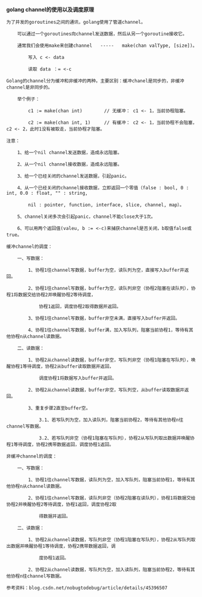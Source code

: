 **golang channel的使用以及调度原理**
    
    为了并发的goroutines之间的通讯，golang使用了管道channel。
    
        可以通过一个goroutines向channel发送数据，然后从另一个goroutine接收它。
    
        通常我们会使用make来创建channel   -----   make(chan valType, [size])。
    
            写入 c <- data
        
            读取 data ：= <-c
    
    Golang的channel分为缓冲和非缓冲的两种。主要区别：缓冲chanel是同步的，非缓冲channel是非同步的。
    
        举个例子：
             
            c1 := make(chan int)        // 无缓冲： c1 <- 1，当前协程阻塞。
    
            c2 := make(chan int, 1)     // 有缓冲： c2 <- 1，当前协程不会阻塞，c2 <- 2，此时1没有被取走，当前协程才阻塞。
    
    注意：
    
        1、给一个nil channel发送数据，造成永远阻塞。
        
        2、从一个nil channel接收数据，造成永远阻塞。
        
        3、给一个已经关闭的channel发送数据，引起panic。
        
        4、从一个已经关闭的channel接收数据，立即返回一个零值（false : bool, 0 : int, 0.0 : float, "" : string,
         
            nil : pointer, function, interface, slice, channel, map）。
            
        5、channel关闭多次会引起panic，channel不能close大于1次。
        
        6、可以用两个返回值(valeu, b := <-c)来捕获channel是否关闭，b取值false或true。
        
    缓冲channel的调度：
        
        一、写数据：
        
            1、协程1往channel写数据，buffer为空，读队列为空，直接写入buffer并返回。
            
            2、协程1往channel写数据，buffer为空，读队列非空（协程2阻塞在读队列），协程1将数据交给协程2并唤醒协程2等待调度，
            
                协程1返回，调度协程2取得数据并返回。
               
            3、协程1往channel写数据，buffer非空未满，直接写入buffer并返回。
            
            4、协程1往channel写数据，buffer满，加入写队列，阻塞当前协程1，等待有其他协程n从channel读数据。
        
        二、读数据：
            
            1、协程2从channel读数据，buffer非空，写队列非空（协程1阻塞在写队列），唤醒协程1等待调度，协程2从buffer读取数据并返回，
            
                调度协程1将数据写入buffer并返回。
            
            2、协程2从channel读数据，buffer非空，写队列空，从buffer读取数据并返回。
            
            3、重复步骤2直至buffer空。
            
                3.1、若写队列为空，加入读队列，阻塞当前协程2，等待有其他协程n往channel写数据。
                
                3.2、若写队列非空（协程1阻塞在写队列），协程2从写队列取出数据并唤醒协程1等待调度，协程2携带数据返回，调度协程1返回。
                    
    非缓冲channel的调度：
        
        一、写数据：
        
            1、协程1往channel写数据，读队列为空，加入写队列，阻塞当前协程1，等待有其他协程n从channel读数据。
            
            2、协程1往channel写数据，读队列非空（协程2阻塞在读队列），协程1将数据交给协程2并唤醒协程2等待调度，协程1返回，调度协程2取
            
                得数据并返回。
               
        二、读数据：
            
            1、协程2从channel读数据，写队列非空（协程1阻塞在写队列），协程2从写队列取出数据并唤醒协程1等待调度，协程2携带数据返回，调
            
                度协程1返回。
            
            2、协程2从channel读数据，写队列为空，加入读队列，阻塞当前协程2，等待有其他协程n往channel写数据。
       	
    参考资料：blog.csdn.net/nobugtodebug/article/details/45396507